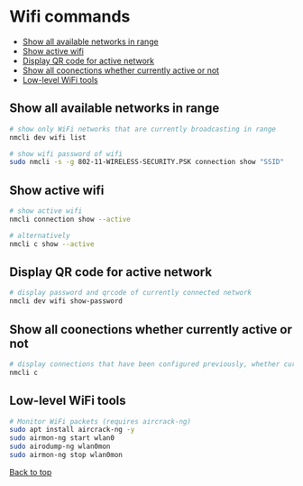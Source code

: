# Wifi commands

- [Show all available networks in range](#show-all-available-networks-in-range)
- [Show active wifi](#show-active-wifi)
- [Display QR code for active network](#display-qr-code-for-active-network)
- [Show all coonections whether currently active or not](#show-all-coonections-whether-currently-active-or-not)
- [Low-level WiFi tools](#low-level-wifi-tools)

## Show all available networks in range

```bash
# show only WiFi networks that are currently broadcasting in range
nmcli dev wifi list

# show wifi password of wifi
sudo nmcli -s -g 802-11-WIRELESS-SECURITY.PSK connection show "SSID"
```

## Show active wifi

```bash
# show active wifi
nmcli connection show --active

# alternatively
nmcli c show --active
```

## Display QR code for active network

```bash
# display password and qrcode of currently connected network
nmcli dev wifi show-password
```

## Show all coonections whether currently active or not

```bash
# display connections that have been configured previously, whether currently active or not, both wired and wireless
nmcli c
```

## Low-level WiFi tools

```bash
# Monitor WiFi packets (requires aircrack-ng)
sudo apt install aircrack-ng -y
sudo airmon-ng start wlan0
sudo airodump-ng wlan0mon
sudo airmon-ng stop wlan0mon
```

[Back to top](#wifi-commands)
